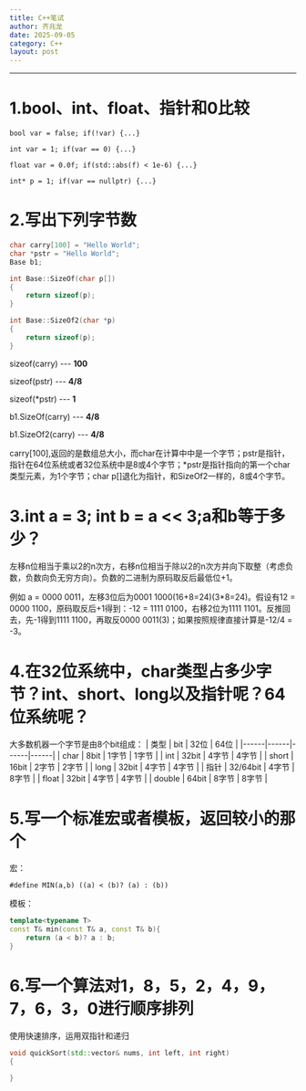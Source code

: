 ```yaml
---
title: C++笔试
author: 齐兆龙
date: 2025-09-05
category: C++
layout: post
---
```


---
# 1.bool、int、float、指针和0比较
`bool var = false; if(!var) {...}`

`int var = 1; if(var == 0) {...}`

`float var = 0.0f; if(std::abs(f) < 1e-6) {...}`

`int* p = 1; if(var == nullptr) {...}`

# 2.写出下列字节数
```cpp
char carry[100] = "Hello World";
char *pstr = "Hello World";
Base b1;

int Base::SizeOf(char p[])
{
    return sizeof(p);
}

int Base::SizeOf2(char *p)
{
    return sizeof(p);
}
```

sizeof(carry) ---     **100**

sizeof(pstr)  ---     **4/8**

sizeof(*pstr)   ---   **1**

b1.SizeOf(carry) ---  **4/8**

b1.SizeOf2(carry) --- **4/8**

carry[100],返回的是数组总大小，而char在计算中中是一个字节；pstr是指针，指针在64位系统或者32位系统中是8或4个字节；*pstr是指针指向的第一个char类型元素，为1个字节；char p[]退化为指针，和SizeOf2一样的，8或4个字节。

# 3.int a = 3; int b = a << 3;a和b等于多少？
左移n位相当于乘以2的n次方，右移n位相当于除以2的n次方并向下取整（考虑负数，负数向负无穷方向）。负数的二进制为原码取反后最低位+1。

例如 a = 0000 0011，左移3位后为0001 1000(16+8=24)(3*8=24)。假设有12 = 0000 1100，原码取反后+1得到：-12 = 1111 0100，右移2位为1111 1101。反推回去，先-1得到1111 1100，再取反0000 0011(3)；如果按照规律直接计算是-12/4 = -3。

# 4.在32位系统中，char类型占多少字节？int、short、long以及指针呢？64位系统呢？
大多数机器一个字节是由8个bit组成：
| 类型 |  bit | 32位 | 64位 |
|------|------|------|------|
| char |  8bit | 1字节   | 1字节 |
| int |  32bit | 4字节   | 4字节 |
| short |  16bit | 2字节   | 2字节 |
| long |  32bit | 4字节   | 4字节 |
| 指针 |  32/64bit | 4字节   | 8字节 |
| float |  32bit | 4字节   | 4字节 |
| double |  64bit | 8字节   | 8字节 |

# 5.写一个标准宏或者模板，返回较小的那个
宏：

`#define MIN(a,b) ((a) < (b)? (a) : (b))`

模板：
```cpp
template<typename T>
const T& min(const T& a, const T& b){
    return (a < b)? a : b;
}
```
# 6.写一个算法对1，8，5，2，4，9，7，6，3，0进行顺序排列
使用快速排序，运用双指针和递归
```cpp
void quickSort(std::vector& nums, int left, int right)
{

}
```